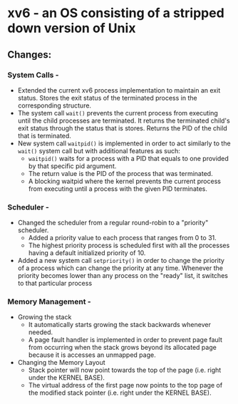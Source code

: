 # xv6 - an OS consisting of a stripped down version of Unix

## Changes:
### System Calls -
* Extended the current xv6 process implementation to maintain an exit status. Stores the exit status of the terminated process in the corresponding structure.
* The system call ```wait()``` prevents the current process from executing until the child processes are terminated. It returns the terminated child's exit status through the status that is stores. Returns the PID of the child that is terminated.
* New system call ```waitpid()``` is implemented in order to act similarly to the ```wait()``` system call but with additional features as such:
  * ```waitpid()``` waits for a process with a PID that equals to one provided by that specific pid argument. 
  * The return value is the PID of the process that was terminated.
  * A blocking waitpid where the kernel prevents the current process from executing until a process with the given PID terminates.
### Scheduler -
* Changed the scheduler from a regular round-robin to a "priority" scheduler. 
  * Added a priority value to each process that ranges from 0 to 31. 
  * The highest priority process is scheduled first with all the processes having a default initialized priority of 10.
* Added a new system call ```setpriority()``` in order to change the priority of a process which can change the priority at any time. Whenever the priority becomes lower than any process on the "ready" list, it switches to that particular process
### Memory Management -
* Growing the stack
  * It automatically starts growing the stack backwards whenever needed.
  * A page fault handler is implemented in order to prevent page fault from occurring when the stack grows beyond its allocated page because it is accesses an unmapped page.
* Changing the Memory Layout
  * Stack pointer will now point towards the top of the page (i.e. right under the KERNEL BASE).
  * The virtual address of the first page now points to the top page of the modified stack pointer (i.e. right under the KERNEL BASE).
  
